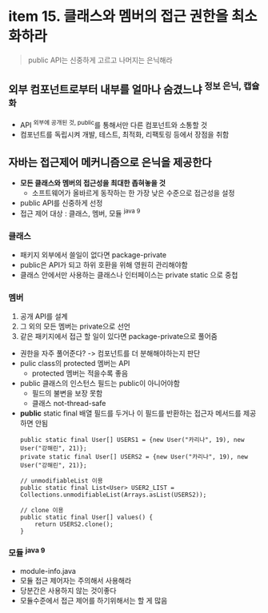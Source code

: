 <h1>item 15. 클래스와 멤버의 접근 권한을 최소화하라</h1>

> public API는 신중하게 고르고 나머지는 은닉해라


<h2>외부 컴포넌트로부터 내부를 얼마나 숨겼느냐 <sup>정보 은닉, 캡슐화</sup></h2>

- API <sup>외부에 공개된 것, public</sup>를 통해서만 다른 컴포넌트와 소통할 것
- 컴포넌트를 독립시켜 개발, 테스트, 최적화, 리팩토링 등에서 장점을 취함

<h2>자바는 접근제어 메커니즘으로 은닉을 제공한다</h2>

- **모든 클래스와 멤버의 접근성을 최대한 좁혀놓을 것**
    - 소프트웨어가 올바르게 동작하는 한 가장 낮은 수준으로 접근성을 설정
- public API를 신중하게 선정
- 접근 제어 대상 : 클래스, 멤버, 모듈 <sup>java 9</sup>

<h3>클래스</h3>

- 패키지 외부에서 쓸일이 없다면 package-private
- public은 API가 되고 하위 호환을 위해 영원히 관리해야함
- 클래스 안에서만 사용하는 클래스나 인터페이스는 private static 으로 중첩

<h3>멤버</h3>

1. 공개 API를 설계
2. 그 외의 모든 멤버는 private으로 선언
3. 같은 패키지에서 접근 할 일이 있다면 package-private으로 풀어줌

- 권한을 자주 풀어준다? -> 컴포넌트를 더 분해해야하는지 판단
- pulic class의 protected 멤버는 API
    - protected 멤버는 적을수록 좋음
- public 클래스의 인스턴스 필드는 public이 아니어야함
    - 필드의 불변을 보장 못함
    - 클래스 not-thread-safe
- **public** static final 배열 필드를 두거나 이 필드를 반환하는 접근자 메서드를 제공하면 안됨
  ~~~~
  public static final User[] USERS1 = {new User("카리나", 19), new User("강해린", 21)};
  private static final User[] USERS2 = {new User("카리나", 19), new User("강해린", 21)};
  
  // unmodifiableList 이용
  public static final List<User> USER2_LIST = Collections.unmodifiableList(Arrays.asList(USERS2));
  
  // clone 이용
  public static final User[] values() {
      return USERS2.clone();
  }
  ~~~~

<h3>모듈 <sup>java 9</sup></h3>

- module-info.java
- 모듈 접근 제어자는 주의해서 사용해라
- 당분간은 사용하지 않는 것이좋다
- 모듈수준에서 접근 제어를 하기위해서는 할 게 많음

